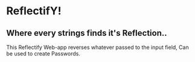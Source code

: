 # ReflectifY!
## Where every strings finds it's Reflection..
This Reflectify Web-app reverses whatever passed to the input field, Can be used to create Passwords.
